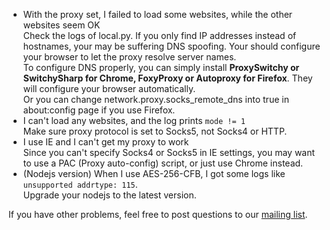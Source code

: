 * With the proxy set, I failed to load some websites, while the other websites seem OK  
    Check the logs of local.py. If you only find IP addresses instead of hostnames, your may be suffering DNS spoofing. Your should configure your browser to let the proxy resolve server names.  
    To configure DNS properly, you can simply install **ProxySwitchy or SwitchySharp for 
    Chrome, FoxyProxy or Autoproxy for Firefox**. They will configure your browser automatically.  
    Or you can change network.proxy.socks_remote_dns into true in about:config page if you use Firefox.
* I can't load any websites, and the log prints `mode != 1`  
    Make sure proxy protocol is set to Socks5, not Socks4 or HTTP.
* I use IE and I can't get my proxy to work    
    Since you can't specify Socks4 or Socks5 in IE settings, you may want to use a PAC (Proxy auto-config) script, or 
    just use Chrome instead.
* (Nodejs version) When I use AES-256-CFB, I got some logs like `unsupported addrtype: 115`.  
    Upgrade your nodejs to the latest version.

If you have other problems, feel free to post questions to our [mailing list](http://groups.google.com/group/shadowsocks).